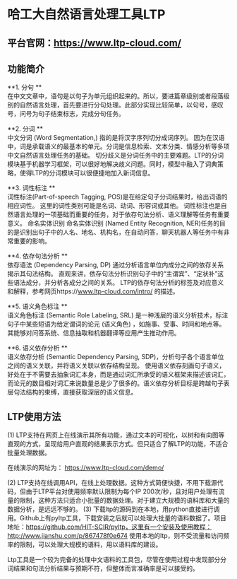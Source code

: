 
哈工大自然语言处理工具LTP
============
平台官网：<https://www.ltp-cloud.com/>
------------
功能简介
------------
**1.	分句   **  
在中文文章中，语句是以句子为单元组织起来的。所以，要进篇章级别或者段落级别的自然语言处理，首先要进行分句处理。此部分实现比较简单，以句号，感叹号，问号为句子结束标志，完成分句任务。

**2.	分词   **  
中文分词 (Word Segmentation,) 指的是将汉字序列切分成词序列。 因为在汉语中，词是承载语义的最基本的单元。分词是信息检索、文本分类、情感分析等多项中文自然语言处理任务的基础。
切分歧义是分词任务中的主要难题。LTP的分词模块基于机器学习框架，可以很好地解决歧义问题。同时，模型中融入了词典策略，使得LTP的分词模块可以很便捷地加入新词信息。

**3.	词性标注  **  
词性标注(Part-of-speech Tagging, POS)是在给定句子分词结果时，给出词语的相应词性。 这里的词性类别可能是名词、动词、形容词或其他。
词性标注也是自然语言处理的一项基础而重要的任务，对于依存句法分析、语义理解等任务有重要意义。
命名实体识别
命名实体识别 (Named Entity Recognition, NER)任务的目的是识别出句子中的人名、地名、机构名，在自动问答，聊天机器人等任务中有非常重要的影响。

**4.	依存句法分析   **  
依存语法 (Dependency Parsing, DP) 通过分析语言单位内成分之间的依存关系揭示其句法结构。 直观来讲，依存句法分析识别句子中的“主谓宾”、“定状补”这些语法成分，并分析各成分之间的关系。
LTP的依存句法分析的标签及对应意义和解释，参考网页https://www.ltp-cloud.com/intro/  的描述。

**5.	语义角色标注    **  
语义角色标注 (Semantic Role Labeling, SRL) 是一种浅层的语义分析技术，标注句子中某些短语为给定谓词的论元 (语义角色) ，如施事、受事、时间和地点等。其能够对问答系统、信息抽取和机器翻译等应用产生推动作用。 

**6.	语义依存分析   **  
语义依存分析 (Semantic Dependency Parsing, SDP)，分析句子各个语言单位之间的语义关联，并将语义关联以依存结构呈现。 使用语义依存刻画句子语义，好处在于不需要去抽象词汇本身，而是通过词汇所承受的语义框架来描述该词汇，而论元的数目相对词汇来说数量总是少了很多的。语义依存分析目标是跨越句子表层句法结构的束缚，直接获取深层的语义信息。 


LTP使用方法
-------
(1)	LTP支持在网页上在线演示其所有功能，通过文本的可视化，以树和有向图等直观的方式，呈现给用户直观的结果表示方式。但只适合了解LTP的功能，不适合批量处理数据。

在线演示的网址为： <https://www.ltp-cloud.com/demo/>

(2)	LTP支持在线调用API，在线上处理数据。这种方式简便快捷，不用下载源代码，但由于LTP平台对使用频率默认限制为每个IP 200次/秒，且对用户处理有流量的限制，这种方法只适合小批量的数据处理。对于建立大规模的语料库和大量的数据分析，是远远不够的。
(3)	下载ltp的源码到在本地，用python直接进行调用。Github上有pyltp工具，下载安装之后就可以处理大批量的语料数据了。项目地址：<https://github.com/HIT-SCIR/pyltp，这里有一个安装及使用教程：http://www.jianshu.com/p/867478f0e674>
使用本地的ltp，则不受流量和访问频率的限制，可以处理大规模的语料，用以语料库的建设。


Ltp工具是一个较为完备的处理中文语料的工具包，尽管在使用过程中发现部分分词结果和句法分析结果与预期不符，但整体而言准确率是可以接受的。

